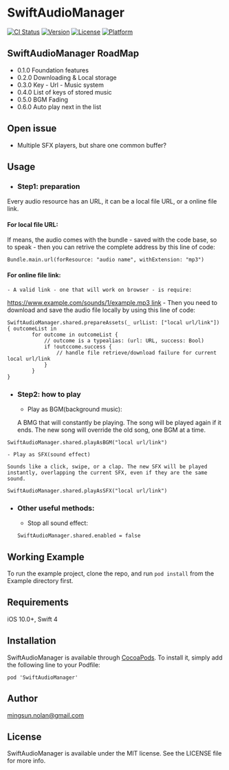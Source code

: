 # SwiftAudioManager

[![CI Status](https://img.shields.io/travis/sunming@udel.edu/SwiftAudioManager.svg?style=flat)](https://travis-ci.org/sunming@udel.edu/SwiftAudioManager)
[![Version](https://img.shields.io/cocoapods/v/SwiftAudioManager.svg?style=flat)](https://cocoapods.org/pods/SwiftAudioManager)
[![License](https://img.shields.io/cocoapods/l/SwiftAudioManager.svg?style=flat)](https://cocoapods.org/pods/SwiftAudioManager)
[![Platform](https://img.shields.io/cocoapods/p/SwiftAudioManager.svg?style=flat)](https://cocoapods.org/pods/SwiftAudioManager)

## SwiftAudioManager RoadMap
- 0.1.0 Foundation features
- 0.2.0 Downloading & Local storage
- 0.3.0 Key - Url - Music system
- 0.4.0 List of keys of stored music
- 0.5.0 BGM Fading
- 0.6.0 Auto play next in the list

## Open issue
+ Multiple SFX players, but share one common buffer?

## Usage
- ### Step1: preparation
Every audio resource has an URL, it can be a local file URL, or a online file link.
#### For local file URL:
If means, the audio comes with the bundle - saved with the code base, so to speak - then you can retrive the complete address by this line of code:
```
Bundle.main.url(forResource: "audio name", withExtension: "mp3")
```
#### For online file link:
	- A valid link - one that will work on browser - is require:
[https://www.example.com/sounds/1/example.mp3 link](https://www.example.com/sounds/1/example.mp3)
	- Then you need to download and save the audio file locally by using this line of code:
```
SwiftAudioManager.shared.prepareAssets(_ urlList: ["local url/link"]) { outcomeList in
		for outcome in outcomeList {
			// outcome is a typealias: (url: URL, success: Bool)
			if !outccome.success {
				// handle file retrieve/download failure for current local url/link
			}
		}
}
```

- ### Step2: how to play
	- Play as BGM(background music):

	A BMG that will constantly be playing. The song will be played again if it ends. The new song will override the old song, one BGM at a time.
```
SwiftAudioManager.shared.playAsBGM("local url/link")
```
	- Play as SFX(sound effect)

	Sounds like a click, swipe, or a clap. The new SFX will be played instantly, overlapping the current SFX, even if they are the same sound.
```
SwiftAudioManager.shared.playAsSFX("local url/link")
```

- ### Other useful methods:
	- Stop all sound effect:
	```
	SwiftAudioManager.shared.enabled = false
	```

## Working Example

To run the example project, clone the repo, and run `pod install` from the Example directory first.

## Requirements
iOS 10.0+, Swift 4

## Installation

SwiftAudioManager is available through [CocoaPods](https://cocoapods.org). To install
it, simply add the following line to your Podfile:

```
pod 'SwiftAudioManager'
```

## Author

mingsun.nolan@gmail.com

## License

SwiftAudioManager is available under the MIT license. See the LICENSE file for more info.
